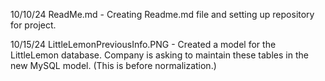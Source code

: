 10/10/24 ReadMe.md - Creating Readme.md file and setting up repository for project.

10/15/24 LittleLemonPreviousInfo.PNG - Created a model for the LittleLemon database. Company is asking to maintain these tables in the new MySQL model. (This is before normalization.)
